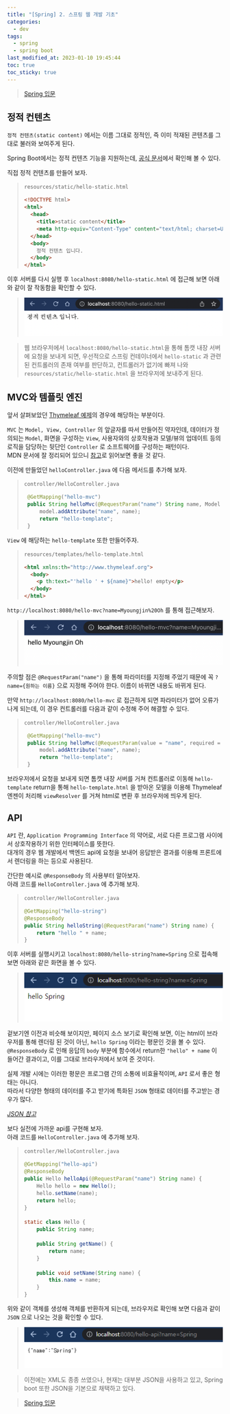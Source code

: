 ```yaml
---
title: "[Spring] 2. 스프링 웹 개발 기초"
categories:
  - dev
tags:
  - spring
  - spring boot
last_modified_at: 2023-01-10 19:45:44
toc: true
toc_sticky: true
---
```


> [Spring 입문](https://omjinlts.github.io/dev/spring-study/)

## 정적 컨텐츠

`정적 컨텐츠(static content)` 에서는 이름 그대로 정적인, 즉 이미 적재된 콘텐츠를 그대로 불러와 보여주게 된다.

Spring Boot에서는 정적 컨텐츠 기능을 지원하는데, [공식 문서](https://docs.spring.io/spring-boot/docs/2.3.1.RELEASE/reference/html/spring-boot-features.html#boot-features-spring-mvc-static-content)에서 확인해 볼 수 있다.

직접 정적 컨텐츠를 만들어 보자.

> `resources/static/hello-static.html`
>
> ```html
> <!DOCTYPE html>
> <html>
>   <head>
>     <title>static content</title>
>     <meta http-equiv="Content-Type" content="text/html; charset=UTF-8" />
>   </head>
>   <body>
>     정적 컨텐츠 입니다.
>   </body>
> </html>
> ```

이후 서버를 다시 실행 후 `localhost:8080/hello-static.html` 에 접근해 보면 아래와 같이 잘 작동함을 확인할 수 있다.

> ![static](../../assets/img/spring-02/static.png)

> 웹 브라우저에서 `localhost:8080/hello-static.html`을 통해 톰캣 내장 서버에 요청을 보내게 되면, 우선적으로 스프링 컨테이너에서 `hello-static` 과 관련된 컨트롤러의 존재 여부를 판단하고, 컨트롤러가 없기에 빠져 나와 `resources/static/hello-static.html` 을 브라우저에 보내주게 된다.

## MVC와 템플릿 엔진

앞서 살펴보았던 [Thymeleaf 예제](https://omjinlts.github.io/dev/spring-01/#thymeleaf)의 경우에 해당하는 부분이다.

`MVC` 는 `Model, View, Controller` 의 앞글자를 따서 만들어진 약자인데, 데이터가 정의되는 `Model`, 화면을 구성하는 `View`, 사용자와의 상호작용과 모델/뷰의 업데이트 등의 로직을 담당하는 뒷단인 `Controller` 로 소프트웨어를 구성하는 패턴이다.  
MDN 문서에 잘 정리되어 있으니 [참고](https://developer.mozilla.org/ko/docs/Glossary/MVC)로 읽어보면 좋을 것 같다.

이전에 만들었던 `helloController.java` 에 다음 메서드를 추가해 보자.

> `controller/HelloController.java`
>
> ```java
>  @GetMapping("hello-mvc")
>  public String helloMvc(@RequestParam("name") String name, Model model) {
>      model.addAttribute("name", name);
>      return "hello-template";
>  }
> ```

`View` 에 해당하는 `hello-template` 또한 만들어주자.

> `resources/templates/hello-template.html`
>
> ```html
> <html xmlns:th="http://www.thymeleaf.org">
>   <body>
>     <p th:text="'hello ' + ${name}">hello! empty</p>
>   </body>
> </html>
> ```

`http://localhost:8080/hello-mvc?name=Myoungjin%20Oh` 를 통해 접근해보자.

> ![mvc](../../assets/img/spring-02/mvc.png)

주의할 점은 `@RequestParam("name")` 을 통해 파라미터를 지정해 주었기 때문에 꼭 `?name={원하는 이름}` 으로 지정해 주어야 한다. 이름이 바뀌면 내용도 바뀌게 된다.

만약 `http://localhost:8080/hello-mvc` 로 접근하게 되면 파라미터가 없어 오류가 나게 되는데, 이 경우 컨트롤러를 다음과 같이 수정해 주어 해결할 수 있다.

> `controller/HelloController.java`
>
> ```java
>  @GetMapping("hello-mvc")
>  public String helloMvc(@RequestParam(value = "name", required = false) String name, Model model) {
>      model.addAttribute("name", name);
>      return "hello-template";
>  }
> ```

브라우저에서 요청을 보내게 되면 톰캣 내장 서버를 거쳐 컨트롤러로 이동해 `hello-template` return을 통해 `hello-template.html` 을 받아온 모델을 이용해 Thymeleaf 엔젠이 처리해 `viewResolver` 를 거쳐 html로 변환 후 브라우저에 띄우게 된다.

## API

`API` 란, `Application Programming Interface` 의 약어로, 서로 다른 프로그램 사이에서 상호작용하기 위한 인터페이스를 뜻한다.  
대개의 경우 웹 개발에서 백엔드 api에 요청을 보내어 응답받은 결과를 이용해 프론트에서 렌더링을 하는 등으로 사용된다. 

간단한 예시로 `@ResponseBody` 의 사용부터 알아보자.  
아래 코드를 `HelloController.java` 에 추가해 보자. 

> `controller/HelloController.java`
> 
> ```java
> @GetMapping("hello-string")
> @ResponseBody
> public String helloString(@RequestParam("name") String name) {
>     return "hello " + name;
> }
> ```

이후 서버를 실행시키고 `localhost:8080/hello-string?name=Spring` 으로 접속해 보면 아래와 같은 화면을 볼 수 있다. 

> ![body example](../../assets/img/spring-02/api-bodyEx.png)

겉보기엔 이전과 비슷해 보이지만, 페이지 소스 보기로 확인해 보면, 이는 html이 브라우저를 통해 렌더링 된 것이 아닌, `hello Spring` 이라는 평문인 것을 볼 수 있다.  
`@ResponseBody` 로 인해 응답의 `body` 부분에 함수에서 return한 `"hello" + name` 이 들어간 결과이고, 이를 그대로 브라우저에서 보여 준 것이다. 

실제 개발 시에는 이러한 평문은 프로그램 간의 소통에 비효율적이며, `API` 로서 좋은 형태는 아니다.  
따라서 다양한 형태의 데이터를 주고 받기에 특화된 `JSON` 형태로 데이터를 주고받는 경우가 많다. 

[_JSON 참고_](https://developer.mozilla.org/ko/docs/Learn/JavaScript/Objects/JSON)

보다 실전에 가까운 api를 구현해 보자.  
아래 코드를 `HelloController.java` 에 추가해 보자. 
> `controller/HelloController.java`
>
> ```java
> @GetMapping("hello-api")
> @ResponseBody
> public Hello helloApi(@RequestParam("name") String name) {
>     Hello hello = new Hello();
>     hello.setName(name);
>     return hello;
> }
> 
> static class Hello {
>     public String name;
> 
>     public String getName() {
>         return name;
>     }
> 
>     public void setName(String name) {
>         this.name = name;
>     }
> }
> ```

위와 같이 객체를 생성해 객체를 반환하게 되는데, 브라우저로 확인해 보면 다음과 같이 `JSON` 으로 나오는 것을 확인할 수 있다. 

> ![api-json](../../assets/img/spring-02/api-json.png)

> 이전에는 XML도 종종 쓰였으나, 현재는 대부분 JSON을 사용하고 있고, Spring boot 또한 JSON을 기본으로 채택하고 있다. 


> [Spring 입문](https://omjinlts.github.io/dev/spring-study/)
